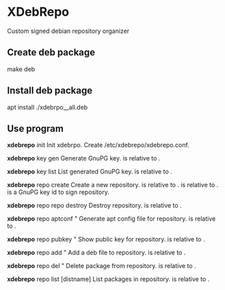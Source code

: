 # XDebRepo

Custom signed debian repository organizer

## Create deb package
make deb

## Install deb package
apt install ./xdebrpo_<VERSION>_all.deb

## Use program

**xdebrepo** init <repo path> <conf path>
Init xdebrpo. Create /etc/xdebrepo/xdebrepo.conf.

**xdebrepo** key gen <gpg dir> <owner name> <owner email>
Generate GnuPG key. <gpg dir> is relative to <conf path>.

**xdebrepo** key list <gpg dir>
List generated GnuPG key. <gpg dir> is relative to <conf path>.

**xdebrepo** repo create <repodir> <gpg dir> <key>
Create a new repository.
<repodir> is relative to <repo path>.
<gpg dir> is relative to <conf path>.
<key> is a GnuPG key id to sign repository.

**xdebrepo** repo repo destroy <repodir>
Destroy repository.
<repodir> is relative to <repo path>.

**xdebrepo** repo aptconf <repodir>"
Generate apt config file for repository.
<repodir> is relative to <repo path>.

**xdebrepo** repo pubkey <repodir>"
Show public key for repository.
<repodir> is relative to <repo path>.

**xdebrepo** repo add <repodir> <distname> <deb file>"
Add a deb file to repository.
<repodir> is relative to <repo path>.

**xdebrepo** repo del <repodir> <distname> <package name>"
Delete package from repository.
<repodir> is relative to <repo path>.

**xdebrepo** repo list <repodir> [distname]
List packages in repository.
<repodir> is relative to <repo path>.
